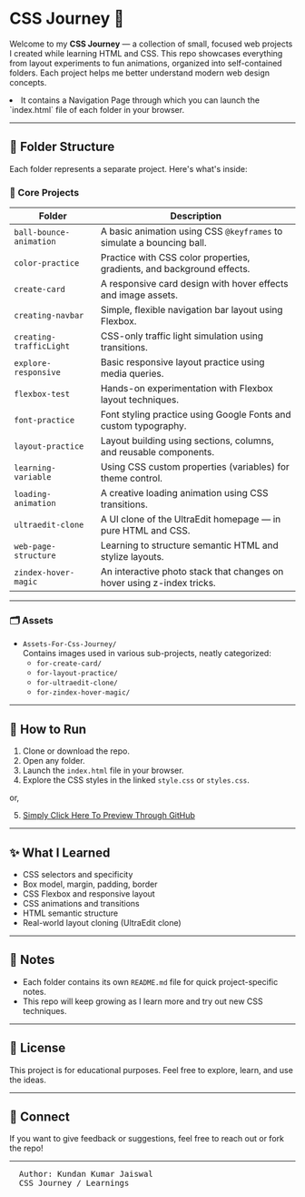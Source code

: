# CSS Journey 🚀

Welcome to my **CSS Journey** — a collection of small, focused web projects I created while learning HTML and CSS. This repo showcases everything from layout experiments to fun animations, organized into self-contained folders. Each project helps me better understand modern web design concepts.
<li>It contains a Navigation Page through which you can launch the `index.html` file of each folder in your browser.</li>

---

## 📁 Folder Structure

Each folder represents a separate project. Here's what's inside:

### 🔧 Core Projects

| Folder | Description |
|--------|-------------|
| `ball-bounce-animation` | A basic animation using CSS `@keyframes` to simulate a bouncing ball. |
| `color-practice` | Practice with CSS color properties, gradients, and background effects. |
| `create-card` | A responsive card design with hover effects and image assets. |
| `creating-navbar` | Simple, flexible navigation bar layout using Flexbox. |
| `creating-trafficLight` | CSS-only traffic light simulation using transitions. |
| `explore-responsive` | Basic responsive layout practice using media queries. |
| `flexbox-test` | Hands-on experimentation with Flexbox layout techniques. |
| `font-practice` | Font styling practice using Google Fonts and custom typography. |
| `layout-practice` | Layout building using sections, columns, and reusable components. |
| `learning-variable` | Using CSS custom properties (variables) for theme control. |
| `loading-animation` | A creative loading animation using CSS transitions. |
| `ultraedit-clone` | A UI clone of the UltraEdit homepage — in pure HTML and CSS. |
| `web-page-structure` | Learning to structure semantic HTML and stylize layouts. |
| `zindex-hover-magic` | An interactive photo stack that changes on hover using z-index tricks. |

---

### 🗂️ Assets

- `Assets-For-Css-Journey/`  
  Contains images used in various sub-projects, neatly categorized:
  - `for-create-card/`
  - `for-layout-practice/`
  - `for-ultraedit-clone/`
  - `for-zindex-hover-magic/`

---

## 🚀 How to Run

1. Clone or download the repo.
2. Open any folder.
3. Launch the `index.html` file in your browser.
4. Explore the CSS styles in the linked `style.css` or `styles.css`.

  or,
  
5. <a href="https://kundan-k-jaiswal.github.io/css-journey/0_css-journey-navigation" target="_blank" >Simply Click Here To Preview Through GitHub</a>
   

---

## ✨ What I Learned

- CSS selectors and specificity
- Box model, margin, padding, border
- CSS Flexbox and responsive layout
- CSS animations and transitions
- HTML semantic structure
- Real-world layout cloning (UltraEdit clone)

---

## 📌 Notes

- Each folder contains its own `README.md` file for quick project-specific notes.
- This repo will keep growing as I learn more and try out new CSS techniques.

---

## 📄 License

This project is for educational purposes. Feel free to explore, learn, and use the ideas.

---

## 🙌 Connect

If you want to give feedback or suggestions, feel free to reach out or fork the repo!




<hr>
<pre>
  Author: Kundan Kumar Jaiswal
  CSS Journey / Learnings 
</pre>

